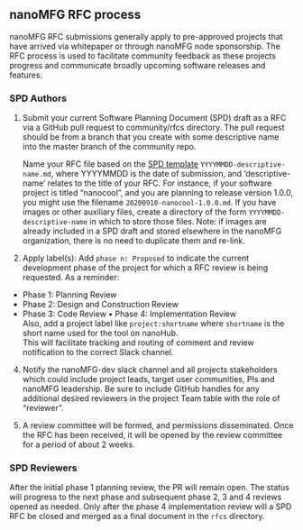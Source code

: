## nanoMFG RFC process

nanoMFG RFC submissions generally apply to pre-approved projects that have arrived via whitepaper or through nanoMFG node sponsorship.  The RFC process is used to facilitate community feedback as these projects progress and communicate broadly upcoming software releases and features.

### SPD Authors

1. Submit your current Software Planning Document (SPD) draft as a RFC via a GitHub pull request to community/rfcs directory.  The pull request should be from a branch that you create with some descriptive name into the master branch of the community repo. 

   Name your RFC file based on the [SPD template](https://github.com/nanoMFG/community/blob/master/rfcs/YYYYMMDD-descriptive-name.md) `YYYYMMDD-descriptive-name.md`, where
   YYYYMMDD is the date of submission, and ‘descriptive-name’ relates to the
   title of your RFC. For instance, if your software project is titled “nanocool”, and you are planning to release version 1.0.0, 
   you might use the filename `20200910-nanocool-1.0.0.md`. If you have images
   or other auxiliary files, create a directory of the form `YYYYMMDD-descriptive-name`
   in which to store those files. Note: if images are already included in a SPD draft and stored elsewhere in the nanoMFG organization, there is no need to duplicate them and re-link.

3. Apply label(s): Add `phase n: Proposed` to indicate the current development phase of the project for which a RFC review is being requested. As a reminder:
  * Phase 1: Planning Review
  * Phase 2: Design and Construction Review
  * Phase 3: Code Review
  • Phase 4: Implementation Review  
  Also, add a project label like `project:shortname` where `shortname` is the short name used for the tool on nanoHub.  
  This will facilitate tracking and routing of comment and review notification to the correct Slack channel.


4. Notify the nanoMFG-dev slack channel and all projects stakeholders which could include project leads, target user communities, PIs and nanoMFG leadership.  Be sure to include GitHub handles for any additional desired reviewers in the project Team table with the role of “reviewer”.

5. A review committee will be formed, and permissions disseminated.  Once the RFC has been received, it will be opened by the review committee for a period of about 2 weeks.

### SPD Reviewers


After the initial phase 1 planning review, the PR will remain open.  The status will progress to the next phase and subsequent phase 2, 3 and 4 reviews opened as needed.  Only after the phase 4 implementation review will a SPD RFC be closed and merged as a final document in the `rfcs` directory.


